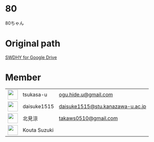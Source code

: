 # 80
80ちゃん

# Original path
<a href="https://drive.google.com/drive/u/0/folders/19vBwXucsIokRlx7sUrJF8FMKlW8F601F">
  SWDHY for Google Drive
</a>

# Member

<table  border="0">
  <tbody>
      <tr>
        <td>
          <a href="https://github.com/tsukasa-u">
            <img width="32px" height="32px" src="https://avatars.githubusercontent.com/u/68815462?v=4">
          </a>
        </td>
        <td>tsukasa-u</td>
        <td>
          <a href="ogu.hide.u@gmail.com">
            ogu.hide.u@gmail.com
          </a>
        </td>
    </tr>
    <tr>
      <td>
        <a href="https://github.com/daisuke1515">
          <img width="32px" height="32px" src="https://avatars.githubusercontent.com/u/68099974?v=4">
        </a>
      </td>
      <td>daisuke1515</td>
      <td>
        <a href="daisuke1515@stu.kanazawa-u.ac.jp">
          daisuke1515@stu.kanazawa-u.ac.jp
        </a>
      </td>
    </tr>
    <tr>
      <td>
        <a href="#">
          <img width="32px" height="32px" src="#">
        </a>
      </td>
      <td>北見涼</td>
      <td>
        <a href="takaws0510@gmail.com">
          takaws0510@gmail.com
        </a>
      </td>
    </tr>
    <tr>
      <td>
        <a href="#">
          <img width="32px" height="32px" src="#">
        </a>
      </td>
      <td>Kouta Suzuki</td>
      <td>
        <a href="takaws0510@gmail.com">
        </a>
      </td>
    </tr>
  </tbody>
</table>
